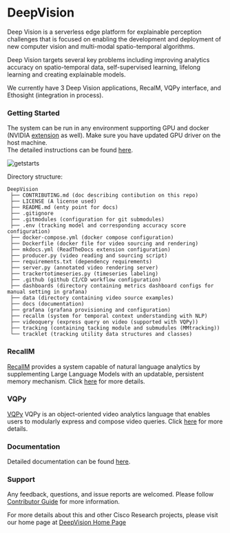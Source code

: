 # DeepVision

Deep Vision is a serverless edge platform for explainable perception challenges that is focused on enabling the development and deployment of new computer vision and multi-modal spatio-temporal algorithms.  

Deep Vision targets several key problems including improving analytics accuracy on spatio-temporal data, self-supervised learning, lifelong learning and creating explainable models.  

We currently have 3 Deep Vision applications, RecalM, VQPy interface, and Ethosight (integration in process). 

### Getting Started

The system can be run in any environment supporting GPU and docker (NVIDIA [extension](https://docs.nvidia.com/datacenter/cloud-native/container-toolkit/user-guide.html) as well). Make sure you have updated GPU driver on the host machine.  
The detailed instructions can be found [here](docs/getstarted.md).  

![getstarts](docs/images/getstarts.gif)

Directory structure:
```
DeepVision
 ├── CONTRIBUTING.md (doc describing contibution on this repo)
 ├── LICENSE (A license used)
 ├── README.md (enty point for docs)
 ├── .gitignore
 ├── .gitmodules (configuration for git submodules)
 ├── .env (tracking model and corresponding accuracy score configuration)
 ├── docker-compose.yml (docker compose configuration)
 ├── Dockerfile (docker file for video sourcing and rendering)
 ├── mkdocs.yml (ReadTheDocs extension configuration)
 ├── producer.py (video reading and sourcing script)
 ├── requirements.txt (dependency requirements)
 ├── server.py (annotated video rendering server)
 ├── trackertotimeseries.py (timeseries labeling)
 ├── .github (github CI/CD workflow configuration)
 ├── dashboards (directory containing metrics dashboard configs for manual setting in grafana)
 ├── data (directory containing video source examples)
 ├── docs (documentation)
 ├── grafana (grafana provisioning and configuration)
 ├── recallm (system for temporal context understanding with NLP)
 ├── videoquery (express query on video (supported with VQPy))
 ├── tracking (containing tacking module and submudules (MMtracking))
 └── tracklet (tracking utility data structures and classes)
```

### RecallM
[RecallM](./recallm/) provides a system capable of natural language analytics by supplementing Large Language Models with an updatable, persistent memory mechanism. Click [here](./recallm/) for more details.

### VQPy
[VQPy](./videoquery/) VQPy is an object-oriented video analytics language that enables users to modularly express and compose video queries. Click [here](./videoquery/) for more details.

### Documentation

Detailed documentation can be found [here](docs/index.md).

### Support

Any feedback, questions, and issue reports are welcomed. Please follow [Contributor Guide](CONTRIBUTING.md) for more information.


For more details about this and other Cisco Research projects, please visit our home page at [DeepVision Home Page](https://research.cisco.com/research-projects/deep-vision)
